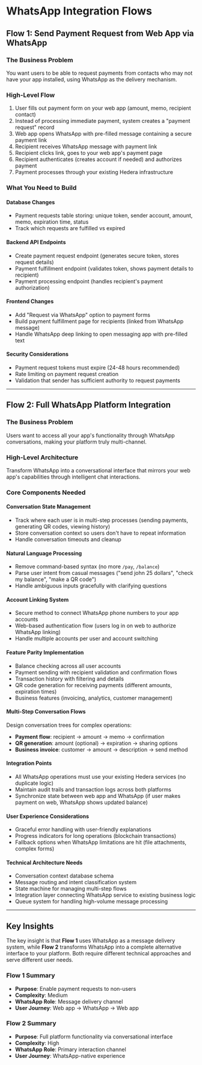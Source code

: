 # WhatsApp Integration Flows

## Flow 1: Send Payment Request from Web App via WhatsApp

### The Business Problem
You want users to be able to request payments from contacts who may not have your app installed, using WhatsApp as the delivery mechanism.

### High-Level Flow

1. User fills out payment form on your web app (amount, memo, recipient contact)
2. Instead of processing immediate payment, system creates a "payment request" record
3. Web app opens WhatsApp with pre-filled message containing a secure payment link
4. Recipient receives WhatsApp message with payment link
5. Recipient clicks link, goes to your web app's payment page
6. Recipient authenticates (creates account if needed) and authorizes payment
7. Payment processes through your existing Hedera infrastructure

### What You Need to Build

#### Database Changes
- Payment requests table storing: unique token, sender account, amount, memo, expiration time, status
- Track which requests are fulfilled vs expired

#### Backend API Endpoints
- Create payment request endpoint (generates secure token, stores request details)
- Payment fulfillment endpoint (validates token, shows payment details to recipient)
- Payment processing endpoint (handles recipient's payment authorization)

#### Frontend Changes
- Add "Request via WhatsApp" option to payment forms
- Build payment fulfillment page for recipients (linked from WhatsApp message)
- Handle WhatsApp deep linking to open messaging app with pre-filled text

#### Security Considerations
- Payment request tokens must expire (24-48 hours recommended)
- Rate limiting on payment request creation
- Validation that sender has sufficient authority to request payments

---

## Flow 2: Full WhatsApp Platform Integration

### The Business Problem
Users want to access all your app's functionality through WhatsApp conversations, making your platform truly multi-channel.

### High-Level Architecture
Transform WhatsApp into a conversational interface that mirrors your web app's capabilities through intelligent chat interactions.

### Core Components Needed

#### Conversation State Management
- Track where each user is in multi-step processes (sending payments, generating QR codes, viewing history)
- Store conversation context so users don't have to repeat information
- Handle conversation timeouts and cleanup

#### Natural Language Processing
- Remove command-based syntax (no more `/pay`, `/balance`)
- Parse user intent from casual messages ("send john 25 dollars", "check my balance", "make a QR code")
- Handle ambiguous inputs gracefully with clarifying questions

#### Account Linking System
- Secure method to connect WhatsApp phone numbers to your app accounts
- Web-based authentication flow (users log in on web to authorize WhatsApp linking)
- Handle multiple accounts per user and account switching

#### Feature Parity Implementation
- Balance checking across all user accounts
- Payment sending with recipient validation and confirmation flows
- Transaction history with filtering and details
- QR code generation for receiving payments (different amounts, expiration times)
- Business features (invoicing, analytics, customer management)

#### Multi-Step Conversation Flows
Design conversation trees for complex operations:
- **Payment flow**: recipient → amount → memo → confirmation
- **QR generation**: amount (optional) → expiration → sharing options
- **Business invoice**: customer → amount → description → send method

#### Integration Points
- All WhatsApp operations must use your existing Hedera services (no duplicate logic)
- Maintain audit trails and transaction logs across both platforms
- Synchronize state between web app and WhatsApp (if user makes payment on web, WhatsApp shows updated balance)

#### User Experience Considerations
- Graceful error handling with user-friendly explanations
- Progress indicators for long operations (blockchain transactions)
- Fallback options when WhatsApp limitations are hit (file attachments, complex forms)

#### Technical Architecture Needs
- Conversation context database schema
- Message routing and intent classification system
- State machine for managing multi-step flows
- Integration layer connecting WhatsApp service to existing business logic
- Queue system for handling high-volume message processing

---

## Key Insights

The key insight is that **Flow 1** uses WhatsApp as a message delivery system, while **Flow 2** transforms WhatsApp into a complete alternative interface to your platform. Both require different technical approaches and serve different user needs.

### Flow 1 Summary
- **Purpose**: Enable payment requests to non-users
- **Complexity**: Medium
- **WhatsApp Role**: Message delivery channel
- **User Journey**: Web app → WhatsApp → Web app

### Flow 2 Summary
- **Purpose**: Full platform functionality via conversational interface
- **Complexity**: High
- **WhatsApp Role**: Primary interaction channel
- **User Journey**: WhatsApp-native experience